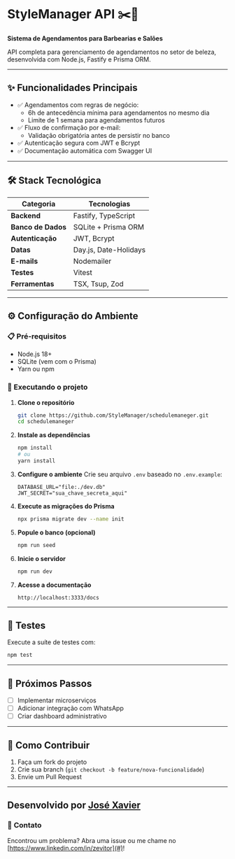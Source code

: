 # **StyleManager API** ✂️💈  
**Sistema de Agendamentos para Barbearias e Salões**  

API completa para gerenciamento de agendamentos no setor de beleza, desenvolvida com Node.js, Fastify e Prisma ORM.

---
## ✨ **Funcionalidades Principais**
- ✅ Agendamentos com regras de negócio:
  - 6h de antecedência mínima para agendamentos no mesmo dia
  - Limite de 1 semana para agendamentos futuros
- ✅ Fluxo de confirmação por e-mail:
  - Validação obrigatória antes de persistir no banco
- ✅ Autenticação segura com JWT e Bcrypt
- ✅ Documentação automática com Swagger UI

---

## 🛠️ **Stack Tecnológica**
| Categoria       | Tecnologias                                                                 |
|----------------|---------------------------------------------------------------------------|
| **Backend**    | Fastify, TypeScript                                                       |
| **Banco de Dados** | SQLite + Prisma ORM                                                      |
| **Autenticação** | JWT, Bcrypt                                                              |
| **Datas**      | Day.js, Date-Holidays                                                     |
| **E-mails**    | Nodemailer                                                               |
| **Testes**     | Vitest                                                                   |
| **Ferramentas** | TSX, Tsup, Zod                                                          |

---

## ⚙️ **Configuração do Ambiente**

### 📋 Pré-requisitos
- Node.js 18+
- SQLite (vem com o Prisma)
- Yarn ou npm

### 🚀 Executando o projeto
1. **Clone o repositório**
   ```bash
   git clone https://github.com/StyleManager/schedulemaneger.git
   cd schedulemaneger
   ```

2. **Instale as dependências**
   ```bash
   npm install
   # ou
   yarn install
   ```

3. **Configure o ambiente**
   Crie seu arquivo `.env` baseado no `.env.example`:
   ```env
   DATABASE_URL="file:./dev.db"
   JWT_SECRET="sua_chave_secreta_aqui"
   ```

4. **Execute as migrações do Prisma**
   ```bash
   npx prisma migrate dev --name init
   ```

5. **Popule o banco (opcional)**
   ```bash
   npm run seed
   ```

6. **Inicie o servidor**
   ```bash
   npm run dev
   ```

7. **Acesse a documentação**
   ```
   http://localhost:3333/docs
   ```

---

## 🧪 **Testes**
Execute a suíte de testes com:
```bash
npm test
```

---

## 📌 **Próximos Passos**
- [ ] Implementar microserviços
- [ ] Adicionar integração com WhatsApp
- [ ] Criar dashboard administrativo

---

## 🤝 **Como Contribuir**
1. Faça um fork do projeto
2. Crie sua branch (`git checkout -b feature/nova-funcionalidade`)
3. Envie um Pull Request

---

**Desenvolvido por [José Xavier](https://github.com/devZevitor)**  
---

### 💬 **Contato**
Encontrou um problema? Abra uma issue ou me chame no [https://www.linkedin.com/in/zevitor](#)!
